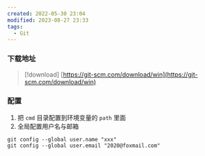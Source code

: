 ```yaml
---
created: 2022-05-30 23:04
modified: 2023-08-27 23:33
tags:
  - Git
---
```


### 下载地址
> [!download] 
> [https://git-scm.com/download/win](https://git-scm.com/download/win)

### 配置

1. 把 `cmd` 目录配置到环境变量的 `path` 里面
2. 全局配置用户名与邮箱
```shell
git config --global user.name "xxx"
git config --global user.email "2020@foxmail.com"
```

